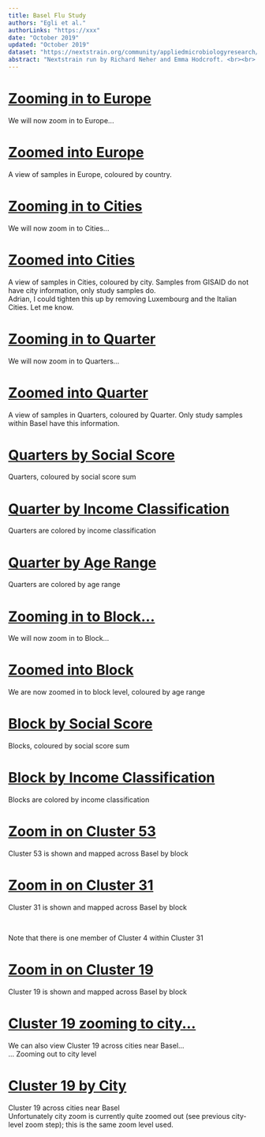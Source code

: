 ```yaml
---
title: Basel Flu Study
authors: "Egli et al."
authorLinks: "https://xxx"
date: "October 2019"
updated: "October 2019"
dataset: "https://nextstrain.org/community/appliedmicrobiologyresearch/Influenza-2016-2017/h3n2/ha?c=country&p=grid"
abstract: "Nextstrain run by Richard Neher and Emma Hodcroft. <br><br> This narrative illustrates some of the findings of Flu Basel."
---
```


# [Zooming in to Europe](https://nextstrain.org/community/appliedmicrobiologyresearch/Influenza-2016-2017/h3n2/ha?p=grid&d=tree,entropy&r=country_europe&clade=root)

We will now zoom in to Europe...

# [Zoomed into Europe](https://nextstrain.org/community/appliedmicrobiologyresearch/Influenza-2016-2017/h3n2/ha?p=grid&r=country_europe&clade=root)

A view of samples in Europe, coloured by country.

# [Zooming in to Cities](https://nextstrain.org/community/appliedmicrobiologyresearch/Influenza-2016-2017/h3n2/ha?c=city&p=grid&r=city&d=tree,entropy&clade=root)

We will now zoom in to Cities...

# [Zoomed into Cities](https://nextstrain.org/community/appliedmicrobiologyresearch/Influenza-2016-2017/h3n2/ha?c=city&p=grid&r=city&clade=root)

A view of samples in Cities, coloured by city. Samples from GISAID do not have city information, only study samples do.
<br>
Adrian, I could tighten this up by removing Luxembourg and the Italian Cities. Let me know.

# [Zooming in to Quarter](https://nextstrain.org/community/appliedmicrobiologyresearch/Influenza-2016-2017/h3n2/ha?c=quarter&p=grid&r=quarter&d=tree,entropy&clade=root)

We will now zoom in to Quarters...

# [Zoomed into Quarter](https://nextstrain.org/community/appliedmicrobiologyresearch/Influenza-2016-2017/h3n2/ha?c=quarter&p=grid&r=quarter&clade=root)

A view of samples in Quarters, coloured by Quarter. Only study samples within Basel have this information.

# [Quarters by Social Score](https://nextstrain.org/community/appliedmicrobiologyresearch/Influenza-2016-2017/h3n2/ha?c=Social_Score_sum&p=grid&r=quarter&clade=root)

Quarters, coloured by social score sum

# [Quarter by Income Classification](https://nextstrain.org/community/appliedmicrobiologyresearch/Influenza-2016-2017/h3n2/ha?c=Reineinkommen_Klassizfiziert&p=grid&r=quarter&clade=root)

Quarters are colored by income classification

# [Quarter by Age Range](https://nextstrain.org/community/appliedmicrobiologyresearch/Influenza-2016-2017/h3n2/ha?c=age_range1&p=grid&r=quarter&clade=root)

Quarters are colored by age range

# [Zooming in to Block...](https://nextstrain.org/community/appliedmicrobiologyresearch/Influenza-2016-2017/h3n2/ha?c=age_range1&d=tree,entropy&r=block&clade=root)

We will now zoom in to Block...

# [Zoomed into Block](https://nextstrain.org/community/appliedmicrobiologyresearch/Influenza-2016-2017/h3n2/ha?c=age_range1&r=block&clade=root)

We are now zoomed in to block level, coloured by age range

# [Block by Social Score](https://nextstrain.org/community/appliedmicrobiologyresearch/Influenza-2016-2017/h3n2/ha?c=Social_Score_sum&p=grid&r=block&clade=root)

Blocks, coloured by social score sum

# [Block by Income Classification](https://nextstrain.org/community/appliedmicrobiologyresearch/Influenza-2016-2017/h3n2/ha?c=Reineinkommen_Klassizfiziert&p=grid&r=block&clade=root)

Blocks are colored by income classification

# [Zoom in on Cluster 53](https://nextstrain.org/community/appliedmicrobiologyresearch/Influenza-2016-2017/h3n2/ha?c=zoom_cluster&clade=Cluster_53&p=grid&r=block)

Cluster 53 is shown and mapped across Basel by block

# [Zoom in on Cluster 31](https://nextstrain.org/community/appliedmicrobiologyresearch/Influenza-2016-2017/h3n2/ha?c=zoom_cluster&clade=Cluster_31&p=grid&r=block)

Cluster 31 is shown and mapped across Basel by block

<br>

Note that there is one member of Cluster 4 within Cluster 31

# [Zoom in on Cluster 19](https://nextstrain.org/community/appliedmicrobiologyresearch/Influenza-2016-2017/h3n2/ha?c=zoom_cluster&clade=Cluster_19&p=grid&r=block)

Cluster 19 is shown and mapped across Basel by block

# [Cluster 19 zooming to city...](https://nextstrain.org/community/appliedmicrobiologyresearch/Influenza-2016-2017/h3n2/ha?c=zoom_cluster&clade=Cluster_19&p=grid&r=city&d=tree,entropy)

We can also view Cluster 19 across cities near Basel...
<br>
... Zooming out to city level

# [Cluster 19 by City](https://nextstrain.org/community/appliedmicrobiologyresearch/Influenza-2016-2017/h3n2/ha?c=zoom_cluster&clade=Cluster_19&p=grid&r=city)

Cluster 19 across cities near Basel
<br>
Unfortunately city zoom is currently quite zoomed out (see previous city-level zoom step); this is the same zoom level used.